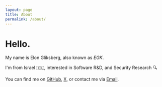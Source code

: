 ```yaml
---
layout: page
title: About
permalink: /about/
---
```


# Hello.

My name is Elon Gliksberg, also known as _EGK_.

I'm from Israel 🇮🇱, interested in Software R&D, and Security Research 🔍

You can find me on [GitHub], [X], or contact me via [Email].

[GitHub]: https://github.com/elongl
[X]: https://twitter.com/elongli
[Email]: mailto:elongliks@gmail.com
